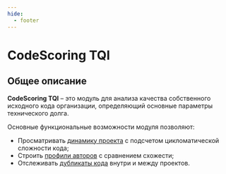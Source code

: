 ```yaml
---
hide:
  - footer
---
```

# CodeScoring TQI

## Общее описание

**CodeScoring TQI** – это модуль для анализа качества собственного исходного кода организации, определяющий основные параметры технического долга.

Основные функциональные возможности модуля позволяют:

- Просматривать [динамику проекта](/tqi/viewing-results) с подсчетом цикломатической сложности кода;
- Строить [профили авторов](/tqi/authors) с сравнением схожести;
- Отслеживать [дубликаты кода](/tqi/clones) внутри и между проектов.
